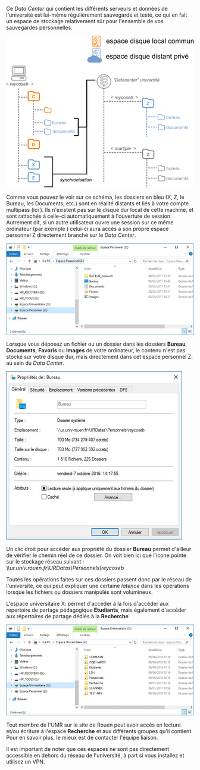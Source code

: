 


Ce _Data Center_ qui contient les différents serveurs et données de l'université est lui-même régulièrement sauvegardé et testé, ce qui en fait un espace de stockage relativement sûr pour l'ensemble de vos sauvegardes personnelles.

![SchemaReseau](images/SchemaReseau.png)

Comme vous pouvez le voir sur ce schéma, les dossiers en bleu (X, Z, le Bureau, les Documents, etc.) sont en réalité distants et liés à votre compte multipass (ici _<reycoseb>_). Ils n'existent pas sur le disque dur local de cette machine, et sont rattachés à celle-ci automatiquement à l'ouverture de session. Autrement dit, si un autre utilisateur ouvre une session sur ce même ordinateur (par exemple _<martipie>_) celui-ci aura accès a son propre espace personnel Z directement branché sur le _Data Center_.  

![espacePerso.JPG](images/espacePerso.JPG)

Lorsque vous déposez un fichier ou un dossier dans les dossiers **Bureau**, **Documents**, **Favoris** ou **Images** de votre ordinateur, le contenu n'est pas stocké sur votre disque dur, mais directement dans cet espace personnel Z: au sein du _Data Center_. 

![DistanceLocal.JPG](images/DistanceLocal.JPG)

Un clic droit pour accéder aux propriété du dossier **Bureau** permet d'ailleur de vérifier le chemin réel de ce dossier. On voit bien ici que l'icone pointe sur le stockage réseau suivant : _\\\ur.univ.rouen.fr\URDatas\Personnels\reycoseb_
 
Toutes les opérations faites sur ces dossiers passent donc par le réseau de l'université, ce qui peut expliquer une certaine *latence* dans les opérations lorsque les fichiers ou dossiers manipulés sont volumineux.

L'espace universitaire X: permet d'accéder à la fois d'accéder aux repertoire de partage pédagogique **Etudiants**, mais également d'accéder aux répertoires de partage dédiés à la **Recherche** 

![espaceUniv.JPG](images/espaceUniv.JPG)

Tout membre de l'UMR sur le site de Rouen peut avoir accès en lecture et/ou écriture à l'espace **Recherche** et aux différents groupes qu'il contient. Pour en savoir plus, le mieux est de contacter l'équipe liaison.

Il est important de noter que ces espaces ne sont pas directement  accessible en dehors du réseau de l'université, à part si vous installez et utilisez un VPN.

